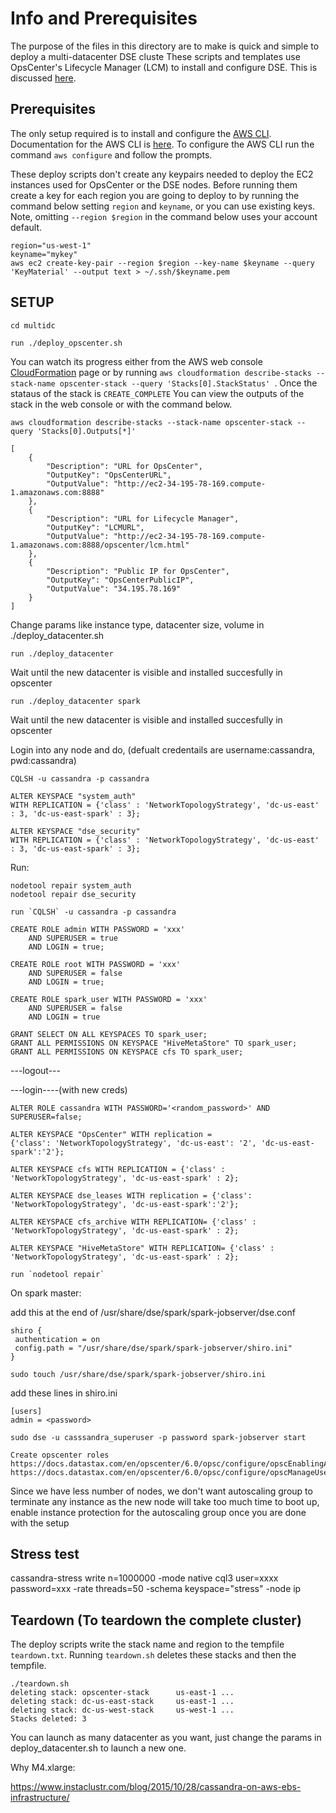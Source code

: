 # Info and Prerequisites

The purpose of the files in this directory are to make is quick and simple to deploy a multi-datacenter DSE cluste
These scripts and templates use OpsCenter's Lifecycle Manager (LCM) to install and configure DSE. This is discussed [here](./LCM.md).

## Prerequisites

The only setup required is to install and configure the [AWS CLI](http://docs.aws.amazon.com/cli/latest/userguide/installing.html).  Documentation for the AWS CLI is [here](http://docs.aws.amazon.com/AWSCloudFormation/latest/UserGuide/cfn-using-cli.html).  To configure the AWS CLI run the command `aws configure` and follow the prompts.

These deploy scripts don't create any keypairs needed to deploy the EC2 instances used for OpsCenter or the DSE nodes. Before running them create a key for each region you are going to deploy to by running the command below setting `region` and `keyname`, or you can use existing keys. Note, omitting `--region $region` in the command below uses your account default.

```
region="us-west-1"
keyname="mykey"
aws ec2 create-key-pair --region $region --key-name $keyname --query 'KeyMaterial' --output text > ~/.ssh/$keyname.pem
```

SETUP
-----

```
cd multidc

run ./deploy_opscenter.sh
```

You can watch its progress either from the AWS web console [CloudFormation](https://console.aws.amazon.com/cloudformation/home) page or by running `aws cloudformation describe-stacks --stack-name opscenter-stack --query 'Stacks[0].StackStatus' `. Once the stataus of the stack is `CREATE_COMPLETE` You can view the outputs of the stack in the web console or with the command below.

```
aws cloudformation describe-stacks --stack-name opscenter-stack --query 'Stacks[0].Outputs[*]'

[
    {
        "Description": "URL for OpsCenter",
        "OutputKey": "OpsCenterURL",
        "OutputValue": "http://ec2-34-195-78-169.compute-1.amazonaws.com:8888"
    },
    {
        "Description": "URL for Lifecycle Manager",
        "OutputKey": "LCMURL",
        "OutputValue": "http://ec2-34-195-78-169.compute-1.amazonaws.com:8888/opscenter/lcm.html"
    },
    {
        "Description": "Public IP for OpsCenter",
        "OutputKey": "OpsCenterPublicIP",
        "OutputValue": "34.195.78.169"
    }
]
```
Change params like instance type, datacenter size, volume in ./deploy_datacenter.sh

```
run ./deploy_datacenter
```

Wait until the new datacenter is visible and installed succesfully in opscenter

```
run ./deploy_datacenter spark
```

Wait until the new datacenter is visible and installed succesfully in opscenter

Login into any node and do, (defualt credentails are username:cassandra, pwd:cassandra)

```
CQLSH -u cassandra -p cassandra

ALTER KEYSPACE "system_auth" 
WITH REPLICATION = {'class' : 'NetworkTopologyStrategy', 'dc-us-east' : 3, 'dc-us-east-spark' : 3};

ALTER KEYSPACE "dse_security" 
WITH REPLICATION = {'class' : 'NetworkTopologyStrategy', 'dc-us-east' : 3, 'dc-us-east-spark' : 3};
```

Run:
```
nodetool repair system_auth
nodetool repair dse_security
```

```
run `CQLSH` -u cassandra -p cassandra 

CREATE ROLE admin WITH PASSWORD = 'xxx' 
    AND SUPERUSER = true 
    AND LOGIN = true;

CREATE ROLE root WITH PASSWORD = 'xxx' 
    AND SUPERUSER = false 
    AND LOGIN = true;

CREATE ROLE spark_user WITH PASSWORD = 'xxx'
	AND SUPERUSER = false
	AND LOGIN = true

GRANT SELECT ON ALL KEYSPACES TO spark_user;
GRANT ALL PERMISSIONS ON KEYSPACE "HiveMetaStore" TO spark_user;
GRANT ALL PERMISSIONS ON KEYSPACE cfs TO spark_user;
```

---logout---

---login----(with new creds)

```
ALTER ROLE cassandra WITH PASSWORD='<random_password>' AND SUPERUSER=false;

ALTER KEYSPACE "OpsCenter" WITH replication =
{'class': 'NetworkTopologyStrategy', 'dc-us-east': '2', 'dc-us-east-spark':'2'};

ALTER KEYSPACE cfs WITH REPLICATION = {'class' : 'NetworkTopologyStrategy', 'dc-us-east-spark' : 2};

ALTER KEYSPACE dse_leases WITH replication = {'class': 'NetworkTopologyStrategy', 'dc-us-east-spark':'2'};

ALTER KEYSPACE cfs_archive WITH REPLICATION= {'class' : 'NetworkTopologyStrategy', 'dc-us-east-spark' : 2};
	
ALTER KEYSPACE "HiveMetaStore" WITH REPLICATION= {'class' : 'NetworkTopologyStrategy', 'dc-us-east-spark' : 2};
```

```
run `nodetool repair`
```

On spark master:

add this at the end of /usr/share/dse/spark/spark-jobserver/dse.conf 

```
shiro {
 authentication = on
 config.path = "/usr/share/dse/spark/spark-jobserver/shiro.ini"
}
```


```
sudo touch /usr/share/dse/spark/spark-jobserver/shiro.ini
```

add these lines in shiro.ini

```
[users]
admin = <password>
```

```
sudo dse -u casssandra_superuser -p password spark-jobserver start
```

```
Create opscenter roles
https://docs.datastax.com/en/opscenter/6.0/opsc/configure/opscEnablingAuth.html
https://docs.datastax.com/en/opscenter/6.0/opsc/configure/opscManageUsers.html
```

Since we have less number of nodes, we don't want autoscaling group to
terminate any instance as the new node will take too much time to boot up,
enable instance protection for the autoscaling group once you are done with the setup


Stress test
--
cassandra-stress write n=1000000 -mode native cql3 user=xxxx password=xxx -rate threads=50 -schema keyspace="stress" -node ip


Teardown (To teardown the complete cluster)
-------------------------------------------
The deploy scripts write the stack name and region to the tempfile `teardown.txt`. Running `teardown.sh` deletes these stacks and then the tempfile.

```
./teardown.sh
deleting stack: opscenter-stack 	 us-east-1 ...
deleting stack: dc-us-east-stack 	 us-east-1 ...
deleting stack: dc-us-west-stack 	 us-west-1 ...
Stacks deleted: 3
```


You can launch as many datacenter as you want, just change the params in deploy_datacenter.sh to launch a new one.

Why M4.xlarge: 

https://www.instaclustr.com/blog/2015/10/28/cassandra-on-aws-ebs-infrastructure/
